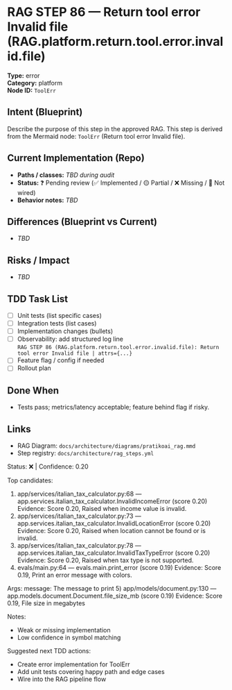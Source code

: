 # RAG STEP 86 — Return tool error Invalid file (RAG.platform.return.tool.error.invalid.file)

**Type:** error  
**Category:** platform  
**Node ID:** `ToolErr`

## Intent (Blueprint)
Describe the purpose of this step in the approved RAG. This step is derived from the Mermaid node: `ToolErr` (Return tool error Invalid file).

## Current Implementation (Repo)
- **Paths / classes:** _TBD during audit_
- **Status:** ❓ Pending review (✅ Implemented / 🟡 Partial / ❌ Missing / 🔌 Not wired)
- **Behavior notes:** _TBD_

## Differences (Blueprint vs Current)
- _TBD_

## Risks / Impact
- _TBD_

## TDD Task List
- [ ] Unit tests (list specific cases)
- [ ] Integration tests (list cases)
- [ ] Implementation changes (bullets)
- [ ] Observability: add structured log line  
  `RAG STEP 86 (RAG.platform.return.tool.error.invalid.file): Return tool error Invalid file | attrs={...}`
- [ ] Feature flag / config if needed
- [ ] Rollout plan

## Done When
- Tests pass; metrics/latency acceptable; feature behind flag if risky.

## Links
- RAG Diagram: `docs/architecture/diagrams/pratikoai_rag.mmd`
- Step registry: `docs/architecture/rag_steps.yml`


<!-- AUTO-AUDIT:BEGIN -->
Status: ❌  |  Confidence: 0.20

Top candidates:
1) app/services/italian_tax_calculator.py:68 — app.services.italian_tax_calculator.InvalidIncomeError (score 0.20)
   Evidence: Score 0.20, Raised when income value is invalid.
2) app/services/italian_tax_calculator.py:73 — app.services.italian_tax_calculator.InvalidLocationError (score 0.20)
   Evidence: Score 0.20, Raised when location cannot be found or is invalid.
3) app/services/italian_tax_calculator.py:78 — app.services.italian_tax_calculator.InvalidTaxTypeError (score 0.20)
   Evidence: Score 0.20, Raised when tax type is not supported.
4) evals/main.py:64 — evals.main.print_error (score 0.19)
   Evidence: Score 0.19, Print an error message with colors.

Args:
    message: The message to print
5) app/models/document.py:130 — app.models.document.Document.file_size_mb (score 0.19)
   Evidence: Score 0.19, File size in megabytes

Notes:
- Weak or missing implementation
- Low confidence in symbol matching

Suggested next TDD actions:
- Create error implementation for ToolErr
- Add unit tests covering happy path and edge cases
- Wire into the RAG pipeline flow
<!-- AUTO-AUDIT:END -->